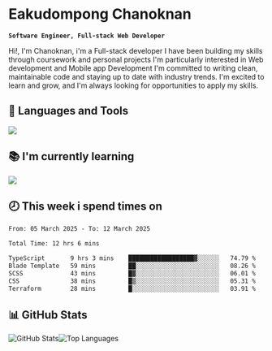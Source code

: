 # Eakudompong Chanoknan

**`Software Engineer, Full-stack Web Developer`**

<p>Hi!, I'm Chanoknan, i'm a Full-stack developer I have been building my skills
through coursework and personal projects I'm particularly interested in Web development
and Mobile app Development I'm committed to writing clean, maintainable
code and staying up to date with industry trends. I'm excited to learn
and grow, and I'm always looking for opportunities to apply my skills.</p>

## 🔧 Languages and Tools

  <a href="https://skillicons.dev">
    <img src="https://skillicons.dev/icons?i=typescript,javascript,html,css,php,java,python,laravel,nodejs,mongodb,react,nextjs,tailwind,mysql,planetscale,postgres,firebase&perline=9" />
  </a>
  
## 📚 I'm currently learning
  <a href="https://skillicons.dev">
    <img src="https://skillicons.dev/icons?i=go,rust,kotlin,androidstudio,graphql,docker,kubernetes,gcp,aws" />
  </a>

## 🕗 This week i spend times on

<!--START_SECTION:waka-->

```txt
From: 05 March 2025 - To: 12 March 2025

Total Time: 12 hrs 6 mins

TypeScript       9 hrs 3 mins    ██████████████████▓░░░░░░   74.79 %
Blade Template   59 mins         ██░░░░░░░░░░░░░░░░░░░░░░░   08.26 %
SCSS             43 mins         █▓░░░░░░░░░░░░░░░░░░░░░░░   06.01 %
CSS              38 mins         █▒░░░░░░░░░░░░░░░░░░░░░░░   05.31 %
Terraform        28 mins         █░░░░░░░░░░░░░░░░░░░░░░░░   03.91 %
```

<!--END_SECTION:waka-->

## 📊 GitHub Stats

<p style="display: flex">
  <img alt="GitHub Stats" src="https://github-readme-stats.vercel.app/api?username=EC-9624&show_icons=true&theme=gruvbox&count_private=true"/>
  <img alt="Top Languages" src="https://github-readme-stats.vercel.app/api/top-langs/?username=EC-9624&layout=compact&theme=gruvbox" />  
</p>

